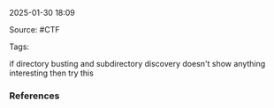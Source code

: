 
2025-01-30 18:09

Source: #CTF 

Tags: 

if directory busting and subdirectory discovery doesn't show anything interesting then try this



### References
